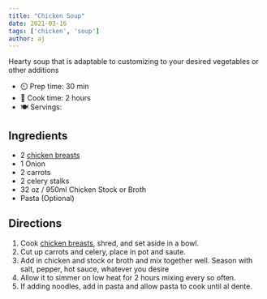 ```yaml
---
title: "Chicken Soup"
date: 2021-03-16
tags: ['chicken', 'soup']
author: aj
---
```


Hearty soup that is adaptable to customizing to your desired vegetables or other additions

- ⏲️ Prep time: 30 min
- 🍳 Cook time: 2 hours
- 🍽️ Servings:

## Ingredients

- 2 [chicken breasts](/recipe/pan-seared-chicken)
- 1 Onion
- 2 carrots
- 2 celery stalks
- 32 oz / 950ml Chicken Stock or Broth
- Pasta (Optional)

## Directions

1. Cook [chicken breasts](/recpie/pan-seared-chicken), shred, and set aside in a bowl.
2. Cut up carrots and celery, place in pot and saute.
3. Add in chicken and stock or broth and mix together well. Season with salt, pepper, hot sauce, whatever you desire
4. Allow it to simmer on low heat for 2 hours mixing every so often.
5. If adding noodles, add in pasta and allow pasta to cook until al dente.
